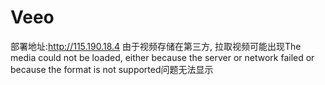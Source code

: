 # Veeo

部署地址:http://115.190.18.4
由于视频存储在第三方, 拉取视频可能出现The media could not be loaded, either because the server or network failed or because the format is not supported问题无法显示
